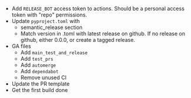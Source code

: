 * Add `RELEASE_BOT` access token to actions. Should be a personal access token with "repo" permissions.
* Update `pyproject.toml` with
  * semantic_release section
  * Match version in .toml with latest release on github. If no release on github, either 0.0.0, or create a tagged release.
* GA files
  * Add `main_test_and_release`
  * Add `test_prs`
  * Add `automerge`
  * Add `dependabot`
  * Remove unused CI
* Update the PR template
* Get the first build done
